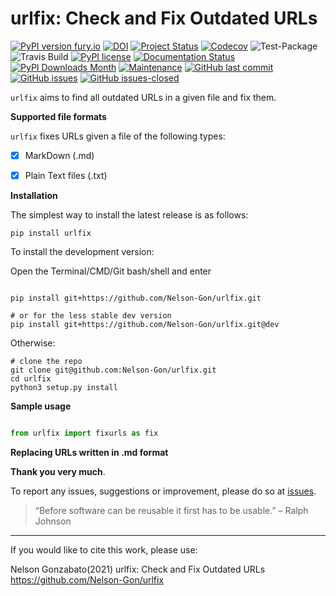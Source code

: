 # urlfix: Check and Fix Outdated URLs


[![PyPI version fury.io](https://badge.fury.io/py/urlfix.svg)](https://pypi.python.org/pypi/urlfix/)
[![DOI](https://zenodo.org/badge/DOI/10.5281/zenodo.4515212.svg)](https://doi.org/10.5281/zenodo.4515212)
[![Project Status](http://www.repostatus.org/badges/latest/active.svg)](http://www.repostatus.org/#active) 
[![Codecov](https://codecov.io/gh/Nelson-Gon/urlfix/branch/master/graph/badge.svg)](https://codecov.io/gh/Nelson-Gon/urlfix?branch=master)
![Test-Package](https://github.com/Nelson-Gon/urlfix/workflows/Test-Package/badge.svg)
![Travis Build](https://travis-ci.com/Nelson-Gon/urlfix.svg?branch=master)
[![PyPI license](https://img.shields.io/pypi/l/urlfix.svg)](https://pypi.python.org/pypi/urlfix/)
[![Documentation Status](https://readthedocs.org/projects/urlfix/badge/?version=latest)](https://urlfix.readthedocs.io/en/latest/?badge=latest)
[![PyPI Downloads Month](https://img.shields.io/pypi/dm/urlfix.svg)](https://pypi.python.org/pypi/urlfix/)
[![Maintenance](https://img.shields.io/badge/Maintained%3F-yes-green.svg)](https://GitHub.com/Nelson-Gon/urlfix/graphs/commit-activity)
[![GitHub last commit](https://img.shields.io/github/last-commit/Nelson-Gon/urlfix.svg)](https://github.com/Nelson-Gon/urlfix/commits/master)
[![GitHub issues](https://img.shields.io/github/issues/Nelson-Gon/urlfix.svg)](https://GitHub.com/Nelson-Gon/urlfix/issues/)
[![GitHub issues-closed](https://img.shields.io/github/issues-closed/Nelson-Gon/urlfix.svg)](https://GitHub.com/Nelson-Gon/urlfix/issues?q=is%3Aissue+is%3Aclosed)



`urlfix` aims to find all outdated URLs in a given file and fix them. 

**Supported file formats**

`urlfix` fixes URLs given a file of the following types:

- [x] MarkDown (.md)
- [x] Plain Text files (.txt)


**Installation**

The simplest way to install the latest release is as follows:

```shell
pip install urlfix

```

To install the development version:


Open the Terminal/CMD/Git bash/shell and enter

```shell

pip install git+https://github.com/Nelson-Gon/urlfix.git

# or for the less stable dev version
pip install git+https://github.com/Nelson-Gon/urlfix.git@dev

```

Otherwise:

```shell
# clone the repo
git clone git@github.com:Nelson-Gon/urlfix.git
cd urlfix
python3 setup.py install

```



**Sample usage**

```python

from urlfix import fixurls as fix

```

**Replacing URLs written in .md format**



**Thank you very much**. 

To report any issues, suggestions or improvement, please do so 
at [issues](https://github.com/Nelson-Gon/urlfix/issues). 

> “Before software can be reusable it first has to be usable.” – Ralph Johnson

---

If you would like to cite this work, please use:

Nelson Gonzabato(2021) urlfix: Check and Fix Outdated URLs https://github.com/Nelson-Gon/urlfix


